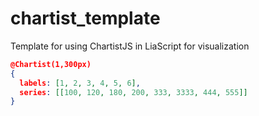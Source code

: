 <!--

author:   André Dietrich
email:    andre.dietrich@ovgu.de
version:  1.0.0
language: de_DE
narrator: Deutsch Female

script: https://cdn.jsdelivr.net/chartist.js/latest/chartist.min.js

@Chartist
<div class="ct-chart ct-golden-section" id="chart@0" width="@1"></div>
<script>
// Initialize a Line chart in the container with the ID chart1
new Chartist.Line('#chart@0', @2);
</script>
@end

-->

# chartist_template

Template for using ChartistJS in LiaScript for visualization

<link rel="stylesheet" href="//cdn.jsdelivr.net/chartist.js/latest/chartist.min.css">

```JSON
@Chartist(1,300px)
{
  labels: [1, 2, 3, 4, 5, 6],
  series: [[100, 120, 180, 200, 333, 3333, 444, 555]]
}
```
